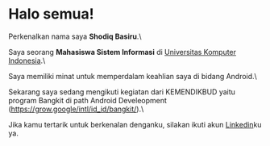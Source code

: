 # Halo semua! 

Perkenalkan nama saya **Shodiq Basiru**.\

Saya seorang **Mahasiswa Sistem Informasi** di [Universitas Komputer Indonesia](https://www.https:/www.unikom.ac.id/).\

Saya memiliki minat untuk memperdalam keahlian saya di bidang Android.\

Sekarang saya sedang mengikuti kegiatan dari KEMENDIKBUD yaitu program Bangkit di path Android Develeopment (https://grow.google/intl/id_id/bangkit/).\

Jika kamu tertarik untuk berkenalan denganku, silakan ikuti akun [Linkedin](https:https://www.linkedin.com/in/shodiq-basiru-b2a179231/)ku ya.

